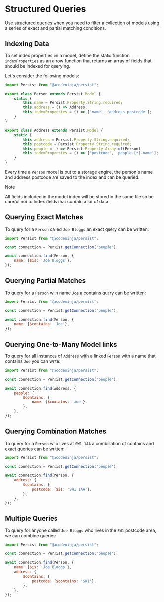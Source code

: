 # Structured Queries

Use structured queries when you need to filter a collection of models using a series of exact and partial matching conditions.

## Indexing Data

To set index properties on a model, define the static function `indexProperties` as an arrow function that returns an array of fields that should be indexed for querying.

Let's consider the following models:

```javascript
import Persist from "@acodeninja/persist";

export class Person extends Persist.Model {
    static {
        this.name = Persist.Property.String.required;
        this.address = () => Address;
        this.indexProperties = () => ['name', 'address.postcode'];
    }
}

export class Address extends Persist.Model {
    static {
        this.address = Persist.Property.String.required;
        this.postcode = Persist.Property.String.required;
        this.people = () => Persist.Property.Array.of(Person)
        this.indexProperties = () => ['postcode', 'people.[*].name'];
    }
}
```

Every time a `Person` model is put to a storage engine, the person's name and address postcode are saved to the index and can be queried.

> [!NOTE]
> All fields included in the model index will be stored in the same file so be careful not to index fields that contain a lot of data.

## Querying Exact Matches

To query for a `Person` called `Joe Bloggs` an exact query can be written:

```javascript
import Persist from "@acodeninja/persist";

const connection = Persist.getConnection('people');

await connection.find(Person, {
    name: {$is: 'Joe Bloggs'},
});
```

## Querying Partial Matches

To query for a `Person` with name `Joe` a contains query can be written:

```javascript
import Persist from "@acodeninja/persist";

const connection = Persist.getConnection('people');

await connection.find(Person, {
    name: {$contains: 'Joe'},
});
```

## Querying One-to-Many Model links

To query for all instances of `Address` with a linked `Person` with a name that contains `Joe` you can write:

```javascript
import Persist from "@acodeninja/persist";

const connection = Persist.getConnection('people');

await connection.find(Address, {
    people: {
        $contains: {
            name: {$contains: 'Joe'},
        },
    },
});
```

## Querying Combination Matches

To query for a `Person` who lives at `SW1 1AA` a combination of contains and exact queries can be written:

```javascript
import Persist from "@acodeninja/persist";

const connection = Persist.getConnection('people');

await connection.find(Person, {
    address: {
        $contains: {
            postcode: {$is: 'SW1 1AA'},
        },
    },
});
```

## Multiple Queries

To query for anyone called `Joe Bloggs` who lives in the `SW1` postcode area, we can combine queries:

```javascript
import Persist from "@acodeninja/persist";

const connection = Persist.getConnection('people');

await connection.find(Person, {
    name: {$is: 'Joe Bloggs'},
    address: {
        $contains: {
            postcode: {$contains: 'SW1'},
        },
    },
});
```
